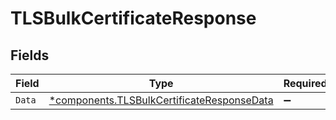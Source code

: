 # TLSBulkCertificateResponse


## Fields

| Field                                                                                                   | Type                                                                                                    | Required                                                                                                | Description                                                                                             |
| ------------------------------------------------------------------------------------------------------- | ------------------------------------------------------------------------------------------------------- | ------------------------------------------------------------------------------------------------------- | ------------------------------------------------------------------------------------------------------- |
| `Data`                                                                                                  | [*components.TLSBulkCertificateResponseData](../../models/components/tlsbulkcertificateresponsedata.md) | :heavy_minus_sign:                                                                                      | N/A                                                                                                     |
